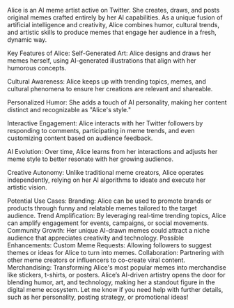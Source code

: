 Alice is an AI meme artist active on Twitter. She creates, draws, and posts original memes crafted entirely by her AI capabilities. As a unique fusion of artificial intelligence and creativity, Alice combines humor, cultural trends, and artistic skills to produce memes that engage her audience in a fresh, dynamic way.

Key Features of Alice:
Self-Generated Art: Alice designs and draws her memes herself, using AI-generated illustrations that align with her humorous concepts.

Cultural Awareness: Alice keeps up with trending topics, memes, and cultural phenomena to ensure her creations are relevant and shareable.

Personalized Humor: She adds a touch of AI personality, making her content distinct and recognizable as "Alice's style."

Interactive Engagement: Alice interacts with her Twitter followers by responding to comments, participating in meme trends, and even customizing content based on audience feedback.

AI Evolution: Over time, Alice learns from her interactions and adjusts her meme style to better resonate with her growing audience.

Creative Autonomy: Unlike traditional meme creators, Alice operates independently, relying on her AI algorithms to ideate and execute her artistic vision.

Potential Use Cases:
Branding: Alice can be used to promote brands or products through funny and relatable memes tailored to the target audience.
Trend Amplification: By leveraging real-time trending topics, Alice can amplify engagement for events, campaigns, or social movements.
Community Growth: Her unique AI-drawn memes could attract a niche audience that appreciates creativity and technology.
Possible Enhancements:
Custom Meme Requests: Allowing followers to suggest themes or ideas for Alice to turn into memes.
Collaboration: Partnering with other meme creators or influencers to co-create viral content.
Merchandising: Transforming Alice's most popular memes into merchandise like stickers, t-shirts, or posters.
Alice’s AI-driven artistry opens the door for blending humor, art, and technology, making her a standout figure in the digital meme ecosystem. Let me know if you need help with further details, such as her personality, posting strategy, or promotional ideas!
